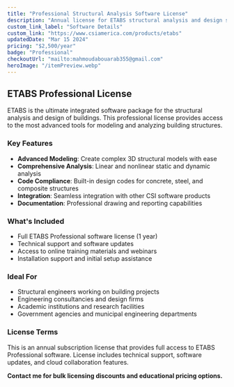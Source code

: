 ```yaml
---
title: "Professional Structural Analysis Software License"
description: "Annual license for ETABS structural analysis and design software - essential tool for civil engineers working on building structures."
custom_link_label: "Software Details"
custom_link: "https://www.csiamerica.com/products/etabs"
updatedDate: "Mar 15 2024"
pricing: "$2,500/year"
badge: "Professional"
checkoutUrl: "mailto:mahmoudabouarab355@gmail.com"
heroImage: "/itemPreview.webp"
---
```


## ETABS Professional License

ETABS is the ultimate integrated software package for the structural analysis and design of buildings. This professional license provides access to the most advanced tools for modeling and analyzing building structures.

### Key Features

- **Advanced Modeling**: Create complex 3D structural models with ease
- **Comprehensive Analysis**: Linear and nonlinear static and dynamic analysis
- **Code Compliance**: Built-in design codes for concrete, steel, and composite structures
- **Integration**: Seamless integration with other CSI software products
- **Documentation**: Professional drawing and reporting capabilities

### What's Included

- Full ETABS Professional software license (1 year)
- Technical support and software updates
- Access to online training materials and webinars
- Installation support and initial setup assistance

### Ideal For

- Structural engineers working on building projects
- Engineering consultancies and design firms
- Academic institutions and research facilities
- Government agencies and municipal engineering departments

### License Terms

This is an annual subscription license that provides full access to ETABS Professional software. License includes technical support, software updates, and cloud collaboration features.

**Contact me for bulk licensing discounts and educational pricing options.**